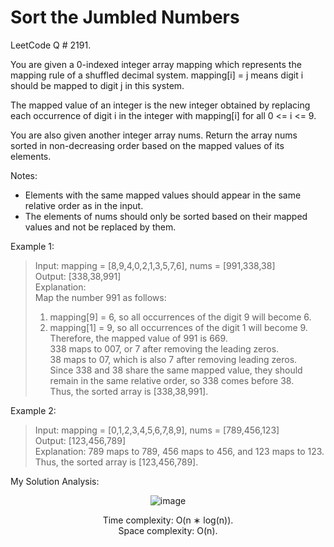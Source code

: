 # Sort the Jumbled Numbers

LeetCode Q # 2191.

You are given a 0-indexed integer array mapping which represents the mapping rule of a shuffled decimal system. mapping[i] = j means digit i should be mapped to digit j in this system.

The mapped value of an integer is the new integer obtained by replacing each occurrence of digit i in the integer with mapping[i] for all 0 <= i <= 9.

You are also given another integer array nums. Return the array nums sorted in non-decreasing order based on the mapped values of its elements.

Notes:

- Elements with the same mapped values should appear in the same relative order as in the input.</br>
- The elements of nums should only be sorted based on their mapped values and not be replaced by them.
 
Example 1:

> Input: mapping = [8,9,4,0,2,1,3,5,7,6], nums = [991,338,38]</br>
> Output: [338,38,991]</br>
> Explanation: </br>
> Map the number 991 as follows:</br>
> 1. mapping[9] = 6, so all occurrences of the digit 9 will become 6.</br>
> 2. mapping[1] = 9, so all occurrences of the digit 1 will become 9.</br>
> Therefore, the mapped value of 991 is 669.</br>
> 338 maps to 007, or 7 after removing the leading zeros.</br>
> 38 maps to 07, which is also 7 after removing leading zeros.</br>
> Since 338 and 38 share the same mapped value, they should remain in the same relative order, so 338 comes before 38.</br>
> Thus, the sorted array is [338,38,991].</br>

Example 2:

> Input: mapping = [0,1,2,3,4,5,6,7,8,9], nums = [789,456,123]</br>
> Output: [123,456,789]</br>
> Explanation: 789 maps to 789, 456 maps to 456, and 123 maps to 123. Thus, the sorted array is [123,456,789].</br>

My Solution Analysis:

<div align = "center">

  ![image](https://github.com/user-attachments/assets/d815bd30-a6ff-4c85-b7d6-4e9aa0a05805)

  Time complexity: O(n ∗ log(n)).</br>Space complexity: O(n).
</div>
